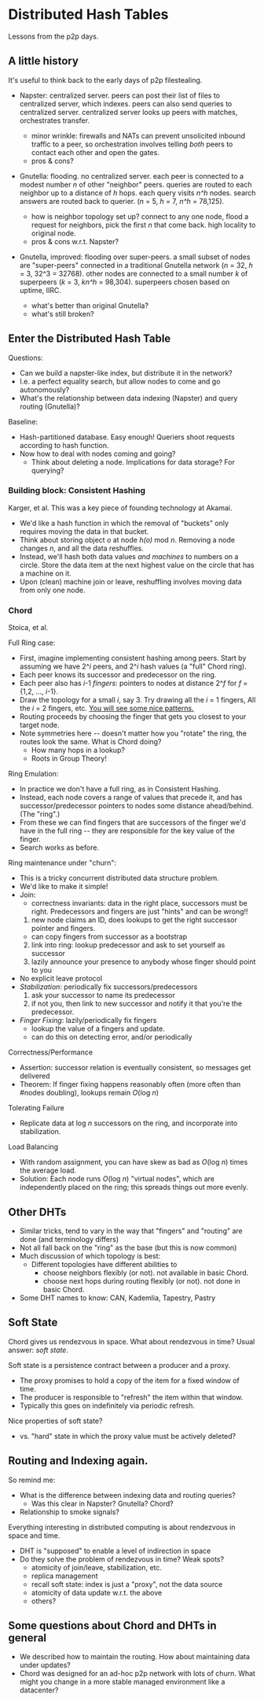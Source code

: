 # Distributed Hash Tables
Lessons from the p2p days.

## A little history
It's useful to think back to the early days of p2p filestealing.

- Napster: centralized server.  peers can post their list of files to centralized server, which indexes.  peers can also send queries to centralized server.  centralized server looks up peers with matches, orchestrates transfer.
  - minor wrinkle: firewalls and NATs can prevent unsolicited inbound traffic to a peer, so orchestration involves telling *both* peers to contact each other and open the gates.
  - pros & cons?
  
  
- Gnutella: flooding.  no centralized server.  each peer is connected to a modest number *n* of other "neighbor" peers.  queries are routed to each neighbor up to a distance of *h* hops.  each query visits *n^h* nodes.  search answers are routed back to querier.  (*n* = 5, *h* = 7, *n^h* = 78,125).
  - how is neighbor topology set up?  connect to any one node, flood a request for neighbors, pick the first *n* that come back.  high locality to original node.
  - pros & cons w.r.t. Napster?

- Gnutella, improved: flooding over super-peers.  a small subset of nodes are "super-peers" connected in a traditional Gnutella network (*n* = 32, *h* = 3, 32^3 = 32768).  other nodes are connected to a small number *k* of superpeers (*k* = 3, *kn^h* = 98,304).  superpeers chosen based on uptime, IIRC.
  - what's better than original Gnutella?
  - what's still broken?
  
## Enter the Distributed Hash Table
Questions:

  - Can we build a napster-like index, but distribute it in the network?
  - I.e. a perfect equality search, but allow nodes to come and go autonomously?
  - What's the relationship between data indexing (Napster) and query routing (Gnutella)?

Baseline:

  - Hash-partitioned database.  Easy enough!  Queriers shoot requests according to hash function.
  - Now how to deal with nodes coming and going?
      - Think about deleting a node.  Implications for data storage?  For querying?

### Building block: Consistent Hashing
Karger, et al.  This was a key piece of founding technology at Akamai.

  - We'd like a hash function in which the removal of "buckets" only requires moving the data in that bucket.
  - Think about storing object *o* at node *h(o)* mod *n*.  Removing a node changes *n*, and all the data reshuffles.
  - Instead, we'll hash both data values *and machines* to numbers on a circle.  Store the data item at the next highest value on the circle that has a machine on it.
  - Upon (clean) machine join or leave, reshuffling involves moving data from only one node.
  
      
### Chord
Stoica, et al.

Full Ring case:

  - First, imagine implementing consistent hashing among peers.  Start by assuming we have 2^*i* peers, and 2^*i* hash values (a "full" Chord ring).
  - Each peer knows its successor and predecessor on the ring.
  - Each peer also has *i*-1 *fingers*: pointers to nodes at distance 2^*f* for *f* = {1,2, ..., *i*-1}.
  - Draw the topology for a small *i*, say 3.  Try drawing all the *i* = 1 fingers,  All the *i* = 2 fingers, etc. [You will see some nice patterns.](chord-topology.pdf)  
  - Routing proceeds by choosing the finger that gets you closest to your target node.
  - Note symmetries here -- doesn't matter how you "rotate" the ring, the routes look the same.  What is Chord doing?
    - How many hops in a lookup?
    - Roots in Group Theory!
  
Ring Emulation:

  - In practice we don't have a full ring, as in Consistent Hashing.
  - Instead, each node covers a range of values that precede it, and has successor/predecessor pointers to nodes some distance ahead/behind.  (The "ring".)
  - From these we can find fingers that are successors of the finger we'd have in the full ring -- they are responsible for the key value of the finger.
  - Search works as before.
  
Ring maintenance under "churn":

  - This is a tricky concurrent distributed data structure problem.
  - We'd like to make it simple!
  - Join:
    - correctness invariants: data in the right place, successors must be right.  Predecessors and fingers are just "hints" and can be wrong!!
    1. new node claims an ID, does lookups to get the right successor pointer and fingers.
      - can copy fingers from successor as a bootstrap
    2. link into ring: lookup predecessor and ask to set yourself as successor
    3. lazily announce your presence to anybody whose finger should point to you
  - No explicit leave protocol
  - *Stabilization*: periodically fix successors/predecessors
    1. ask your successor to name its predecessor
    2. if not you, then link to new successor and notify it that you're the predecessor.
  - *Finger Fixing*: lazily/periodically fix fingers
    - lookup the value of a fingers and update.
    - can do this on detecting error, and/or periodically

Correctness/Performance

  - Assertion: successor relation is eventually consistent, so messages get delivered
  - Theorem: If finger fixing happens reasonably often (more often than #nodes doubling), lookups remain *O*(log *n*)
  
Tolerating Failure

  - Replicate data at log *n* successors on the ring, and incorporate into stabilization.
  
Load Balancing

  - With random assignment, you can have skew as bad as *O*(log *n*) times the average load.
  - Solution: Each node runs *O*(log *n*) "virtual nodes", which are independently placed on the ring; this spreads things out more evenly.
  
  
## Other DHTs
  - Similar tricks, tend to vary in the way that "fingers" and "routing" are done (and terminology differs)
  - Not all fall back on the "ring" as the base (but this is now common)
  - Much discussion of which topology is best:
      - Different topologies have different abilities to 
          - choose neighbors flexibly (or not).  not available in basic Chord.
          - choose next hops during routing flexibly (or not).  not done in basic Chord.
  - Some DHT names to know: CAN, Kademlia, Tapestry, Pastry

## Soft State
Chord gives us rendezvous in space.  What about rendezvous in time?  Usual answer: *soft state*.

Soft state is a persistence contract between a producer and a proxy.

  - The proxy promises to hold a copy of the item for a fixed window of time.
  - The producer is responsible to "refresh" the item within that window.
  - Typically this goes on indefinitely via periodic refresh.

Nice properties of soft state?
  - vs. "hard" state in which the proxy value must be actively deleted?

## Routing and Indexing again.
So remind me:

  - What is the difference between indexing data and routing queries?
    - Was this clear in Napster?  Gnutella?  Chord?
  - Relationship to smoke signals?

Everything interesting in distributed computing is about rendezvous in space and time.

  - DHT is "supposed" to enable a level of indirection in space
  - Do they solve the problem of rendezvous in time?  Weak spots?
    - atomicity of join/leave, stabilization, etc.
    - replica management
    - recall soft state: index is just a "proxy", not the data source
    - atomicity of data update w.r.t. the above
    - others?
 
## Some questions about Chord and DHTs in general

  - We described how to maintain the routing.  How about maintaining data under updates?
  - Chord was designed for an ad-hoc p2p network with lots of churn.  What might you change in a more stable managed environment like a datacenter?